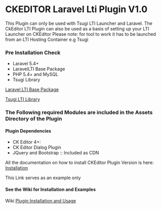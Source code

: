 # CKEDITOR Laravel Lti Plugin V1.0

This Plugin can only be used with Tsugi LTI Launcher and Laravel.
The CkEditor LTI Plugin can also be used as a basis of setting up your LTI Launcher on CKEditor
Please note: for tool to work it has to be launched from an LTI Hosting Container e.g Tsugi

### Pre Installation Check
<ul>
    <li>Laravel 5.4+</li>
    <li>LaravelLTI Base Package</li>
    <li>PHP 5.4+ and MySQL</li>
    <li>Tsugi Library </li>
    </ul>
    
   [Laravel LTI Base Package](https://github.com/EonConsulting/laravel-lti)
   
   [Tsugi LTI Library](https://tsugi.org)

### The Following required Modules are included in the Assets Directory of the Plugin

#### Plugin Dependencies
   <ul>
    <li>CK Editor 4+:</li>
    <li>CK Editor Dialog Plugin</li>
    <li>JQuery and Bootstrap :: Included as CDN</li>
    </ul>
    
All the documentation on how to install CKEditor Plugin Version is here: [Installation](https://github.com/EonConsulting/ck-editor-plugin-v1/wiki)

This Link serves as an example only

#### See the Wiki for Installation and Examples
Wiki [Plugin Installation and Usage](https://github.com/EonConsulting/ck-editor-plugin-v1/wiki)     
